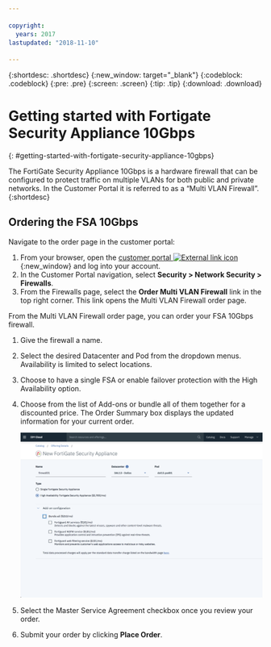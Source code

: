 ```yaml
---

copyright:
  years: 2017
lastupdated: "2018-11-10"

---
```


{:shortdesc: .shortdesc}
{:new_window: target="_blank"}
{:codeblock: .codeblock}
{:pre: .pre}
{:screen: .screen}
{:tip: .tip}
{:download: .download}

# Getting started with Fortigate Security Appliance 10Gbps
{: #getting-started-with-fortigate-security-appliance-10gbps}

The FortiGate Security Appliance 10Gbps is a hardware firewall that can be configured to protect traffic on multiple VLANs for both public and private networks. In the Customer Portal it is referred to as a “Multi VLAN Firewall”.
{:shortdesc}

## Ordering the FSA 10Gbps

Navigate to the order page in the customer portal:

1. From your browser, open the [customer portal ![External link icon](../../icons/launch-glyph.svg "External link icon")](https://control.softlayer.com/){:new_window} and log into your account.
2. In the Customer Portal navigation, select **Security > Network Security > Firewalls**.
3. From the Firewalls page, select the **Order Multi VLAN Firewall** link in the top right corner. This link opens the Multi VLAN Firewall order page.

From the Multi VLAN Firewall order page, you can order your FSA 10Gbps firewall.

1. Give the firewall a name.
2. Select the desired Datacenter and Pod from the dropdown menus. Availability is limited to select locations.
3. Choose to have a single FSA or enable failover protection with the High Availability option.
4. Choose from the list of Add-ons or bundle all of them together for a discounted price. The Order Summary box displays the updated information for your current order.

	<img src="images/ordering.png" alt="drawing" style="width: 600px;"/>

5. Select the Master Service Agreement checkbox once you review your order.
6. Submit your order by clicking **Place Order**.